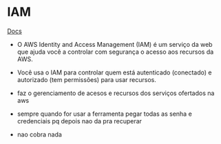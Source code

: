 # IAM

[Docs](https://docs.aws.amazon.com/iam/index.html)

- O AWS Identity and Access Management (IAM) é um serviço da web que ajuda você a controlar com segurança o acesso aos recursos da AWS.
- Você usa o IAM para controlar quem está autenticado (conectado) e autorizado (tem permissões) para usar recursos.

- faz o gerenciamento de acesos e recursos dos serviços ofertados na aws
- sempre quando for usar a ferramenta pegar todas as senha e credenciais pq depois nao da pra recuperar
- nao cobra nada